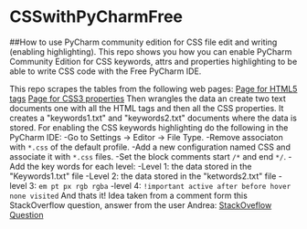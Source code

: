 # CSSwithPyCharmFree
##How to use PyCharm community edition for CSS file edit and writing (enabling highlighting).
This repo shows you how you can enable PyCharm Community Edition for CSS keywords, attrs and properties highlighting to be able to write CSS code with the Free PyCharm IDE.

This repo scrapes the tables from the following web pages:
[Page for HTML5 tags](https://www.tutorialrepublic.com/html-reference/html5-tags.php)
[Page for CSS3 properties](https://www.tutorialrepublic.com/css-reference/css3-properties.php)
Then wrangles the data an create two text documents one with all the HTML tags and then all the CSS properties. 
It creates a "keywords1.txt" and "keywords2.txt" documents where the data is stored.
For enabling the CSS keywords highlighting do the following in the PyCharm IDE:
-Go to Settings -> Editor -> File Type. 
-Remove associaton with `*.css` of the default profile.
-Add a new configuration named CSS and associate it with `*.css` files. 
-Set the block comments start `/*` and end `*/`.
-Add the key words for each level:
 -Level 1: the data stored in the "Keywords1.txt" file
 -Level 2: the data stored in the "ketwords2.txt" file
 -level 3: 
 ``
 em
 pt
 px
 rgb
 rgba
 ``
 -level 4:
 ``
 !important
 active
 after
 before
 hover
 none
 visited
 ``
And thats it!
Idea taken from a comment form this StackOverflow question, answer from the user Andrea:
[StackOveflow Question](https://stackoverflow.com/questions/20986720/pycharm-is-community-edition-able-to-highlight-css-javascript)
